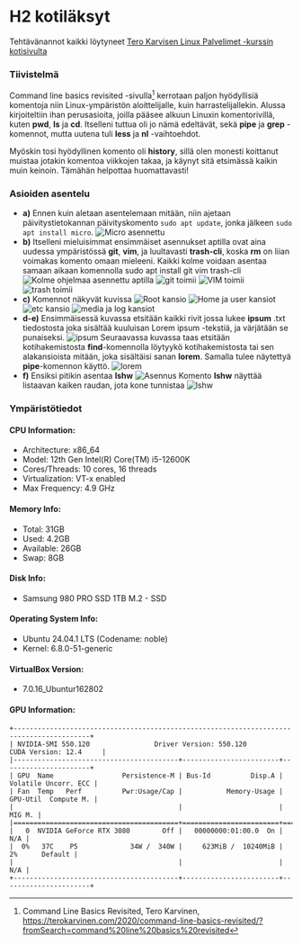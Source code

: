 # H2 kotiläksyt

Tehtävänannot kaikki löytyneet [Tero Karvisen Linux Palvelimet -kurssin kotisivulta](https://terokarvinen.com/linux-palvelimet/)

### Tiivistelmä

Command line basics revisited -sivulla[^1] kerrotaan paljon hyödyllisiä komentoja niin Linux-ympäristön aloittelijalle, kuin harrastelijallekin. Alussa kirjoiteltiin ihan perusasioita, joilla pääsee alkuun Linuxin komentorivillä, kuten **pwd**, **ls** ja **cd**. Itselleni tuttua oli jo nämä edeltävät, sekä **pipe** ja **grep** -komennot, mutta uutena tuli **less** ja **nl** -vaihtoehdot.

Myöskin tosi hyödyllinen komento oli **history**, sillä olen monesti koittanut muistaa jotakin komentoa viikkojen takaa, ja käynyt sitä etsimässä kaikin muin keinoin. Tämähän helpottaa huomattavasti!

### Asioiden asentelu

- **a)** Ennen kuin aletaan asentelemaan mitään, niin ajetaan päivitystietokannan päivityskomento `sudo apt update`, jonka jälkeen `sudo apt install micro`. ![Micro asennettu](kuvat/a.png)
- **b)** Itselleni mieluisimmat ensimmäiset asennukset aptilla ovat aina uudessa ympäristössä **git**, **vim**, ja luultavasti **trash-cli**, koska **rm** on liian voimakas komento omaan mieleeni. Kaikki kolme voidaan asentaa samaan aikaan komennolla sudo apt install git vim trash-cli
  ![Kolme ohjelmaa asennettu aptilla](kuvat/b.png) ![git toimii](kuvat/bgit.png) ![VIM toimii](kuvat/bvim.png) ![trash toimii](kuvat/btrash.png)
- **c)** Komennot näkyvät kuvissa
  ![Root kansio](kuvat/croot.png) ![Home ja user kansiot](kuvat/chomeuser.png) ![etc kansio](kuvat/cetc.png) ![media ja log kansiot](kuvat/cmediavarlogs.png)
- **d-e)** Ensimmäisessä kuvassa etsitään kaikki rivit jossa lukee **ipsum** .txt tiedostosta joka sisältää kuuluisan Lorem ipsum -tekstiä, ja värjätään se punaiseksi.
  ![ipsum](kuvat/d1.png)
  Seuraavassa kuvassa taas etsitään kotihakemistosta **find**-komennolla löytyykö kotihakemistosta tai sen alakansioista mitään, joka sisältäisi sanan **lorem**. Samalla tulee näytettyä **pipe**-komennon käyttö.
  ![lorem](kuvat/d2jae.png)
- **f)** Ensiksi pitikin asentaa **lshw**
  ![Asennus](kuvat/fasennus.png)
  Komento **lshw** näyttää listaavan kaiken raudan, jota kone tunnistaa
  ![lshw](kuvat/flshw.png)

### Ympäristötiedot

#### CPU Information:

- Architecture: x86_64
- Model: 12th Gen Intel(R) Core(TM) i5-12600K
- Cores/Threads: 10 cores, 16 threads
- Virtualization: VT-x enabled
- Max Frequency: 4.9 GHz

#### Memory Info:

- Total: 31GB
- Used: 4.2GB
- Available: 26GB
- Swap: 8GB

#### Disk Info:

- Samsung 980 PRO SSD 1TB M.2 - SSD

#### Operating System Info:

- Ubuntu 24.04.1 LTS (Codename: noble)
- Kernel: 6.8.0-51-generic

#### VirtualBox Version:

- 7.0.16_Ubuntur162802

#### GPU Information:

```
+-----------------------------------------------------------------------------------------+
| NVIDIA-SMI 550.120                Driver Version: 550.120        CUDA Version: 12.4     |
|-----------------------------------------+------------------------+----------------------+
| GPU  Name                 Persistence-M | Bus-Id          Disp.A | Volatile Uncorr. ECC |
| Fan  Temp   Perf          Pwr:Usage/Cap |           Memory-Usage | GPU-Util  Compute M. |
|                                         |                        |               MIG M. |
|=========================================+========================+======================|
|   0  NVIDIA GeForce RTX 3080        Off |   00000000:01:00.0  On |                  N/A |
|  0%   37C    P5             34W /  340W |     623MiB /  10240MiB |      2%      Default |
|                                         |                        |                  N/A |
+-----------------------------------------+------------------------+----------------------+
```

[^1]: Command Line Basics Revisited, Tero Karvinen, https://terokarvinen.com/2020/command-line-basics-revisited/?fromSearch=command%20line%20basics%20revisited
